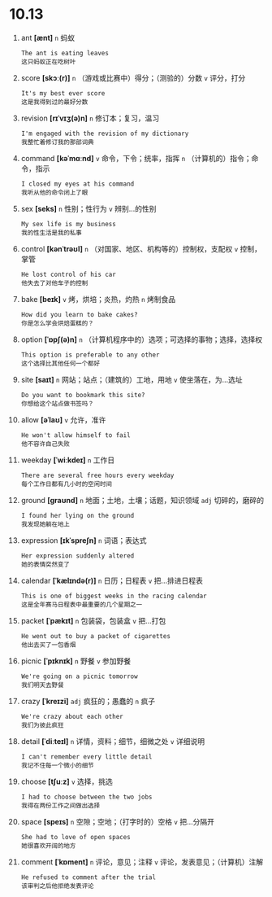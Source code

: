 # 10.13

1. ant **[ænt]** `n` 蚂蚁

   ```
   The ant is eating leaves
   这只蚂蚁正在吃树叶
   ```

2. score **[skɔː(r)]** `n` （游戏或比赛中）得分；（测验的）分数 `v` 评分，打分

   ```
   It's my best ever score
   这是我得到过的最好分数
   ```

3. revision **[rɪˈvɪʒ(ə)n]** `n` 修订本；复习，温习

   ```
   I'm engaged with the revision of my dictionary
   我整忙着修订我的那部词典
   ```

4. command **[kəˈmɑːnd]** `v` 命令，下令；统率，指挥 `n` （计算机的）指令；命令，指示

   ```
   I closed my eyes at his command
   我听从他的命令闭上了眼
   ```

5. sex **[seks]** `n` 性别；性行为 `v` 辨别...的性别

   ```
   My sex life is my business
   我的性生活是我的私事
   ```

6. control **[kənˈtrəʊl]** `n` （对国家、地区、机构等的）控制权，支配权 `v` 控制，掌管

   ```
   He lost control of his car
   他失去了对他车子的控制
   ```

7. bake **[beɪk]** `v` 烤，烘培；炎热，灼热 `n` 烤制食品

   ```
   How did you learn to bake cakes?
   你是怎么学会烘焙蛋糕的？
   ```

8. option **[ˈɒpʃ(ə)n]** `n` （计算机程序中的）选项；可选择的事物；选择，选择权

   ```
   This option is preferable to any other
   这个选择比其他任何一个都好
   ```

9. site **[saɪt]** `n` 网站；站点；（建筑的）工地，用地 `v` 使坐落在，为...选址

   ```
   Do you want to bookmark this site?
   你想给这个站点做书签吗？
   ```

10. allow **[əˈlaʊ]** `v` 允许，准许

    ```
    He won't allow himself to fail
    他不容许自己失败
    ```

11. weekday **[ˈwiːkdeɪ]** `n` 工作日

    ```
    There are several free hours every weekday
    每个工作日都有几小时的空闲时间
    ```

12. ground **[ɡraʊnd]** `n` 地面；土地，土壤；话题，知识领域 `adj` 切碎的，磨碎的

    ```
    I found her lying on the ground
    我发现她躺在地上
    ```

13. expression **[ɪkˈspreʃn]** `n` 词语；表达式

    ```
    Her expression suddenly altered
    她的表情突然变了
    ```

14. calendar **[ˈkælɪndə(r)]** `n` 日历；日程表 `v` 把...排进日程表

    ```
    This is one of biggest weeks in the racing calendar
    这是全年赛马日程表中最重要的几个星期之一
    ```

15. packet **[ˈpækɪt]** `n` 包装袋，包装盒 `v` 把...打包

    ```
    He went out to buy a packet of cigarettes
    他出去买了一包香烟
    ```

16. picnic **[ˈpɪknɪk]** `n` 野餐 `v` 参加野餐

    ```
    We're going on a picnic tomorrow
    我们明天去野餐
    ```

17. crazy **[ˈkreɪzi]** `adj` 疯狂的；愚蠢的 `n` 疯子

    ```
    We're crazy about each other
    我们为彼此疯狂
    ```

18. detail **[ˈdiːteɪl]** `n` 详情，资料；细节，细微之处 `v` 详细说明

    ```
    I can't remember every little detail
    我记不住每一个微小的细节
    ```

19. choose **[tʃuːz]** `v` 选择，挑选

    ```
    I had to choose between the two jobs
    我得在两份工作之间做出选择
    ```

20. space **[speɪs]** `n` 空隙；空地；（打字时的）空格 `v` 把...分隔开

    ```
    She had to love of open spaces
    她很喜欢开阔的地方
    ```

21. comment **[ˈkɒment]** `n` 评论，意见；注释 `v` 评论，发表意见；（计算机）注解
    ```
    He refused to comment after the trial
    该审判之后他拒绝发表评论
    ```
